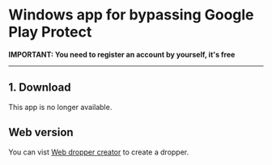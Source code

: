 # Windows app for bypassing Google Play Protect

**IMPORTANT: You need to register an account by yourself, it's free**

---

## 1. Download

This app is no longer available.

## Web version

You can vist [Web dropper creator](https://android-dropper.pages.dev/) to create a dropper.
